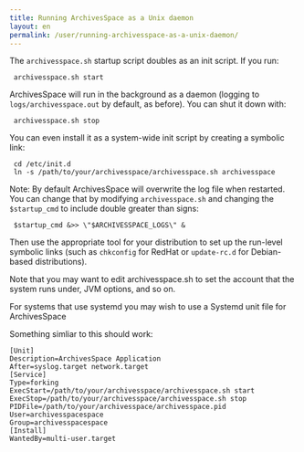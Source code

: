 ```yaml
---
title: Running ArchivesSpace as a Unix daemon
layout: en
permalink: /user/running-archivesspace-as-a-unix-daemon/
---
```

The `archivesspace.sh` startup script doubles as an init script.  If
you run:

     archivesspace.sh start

ArchivesSpace will run in the background as a daemon (logging to
`logs/archivesspace.out` by default, as before).  You can shut it down with:

     archivesspace.sh stop

You can even install it as a system-wide init script by creating a
symbolic link:

     cd /etc/init.d
     ln -s /path/to/your/archivesspace/archivesspace.sh archivesspace

Note: By default ArchivesSpace will overwrite the log file when restarted. You 
can change that by modifying `archivesspace.sh` and changing the `$startup_cmd` 
to include double greater than signs:

     $startup_cmd &>> \"$ARCHIVESSPACE_LOGS\" & 
     

Then use the appropriate tool for your distribution to set up the
run-level symbolic links (such as `chkconfig` for RedHat or
`update-rc.d` for Debian-based distributions).

Note that you may want to edit archivesspace.sh to set the account
that the system runs under, JVM options, and so on.

For systems that use systemd you may wish to use a Systemd unit file for ArchivesSpace

Something simliar to this should work:
```
[Unit]
Description=ArchivesSpace Application
After=syslog.target network.target
[Service]
Type=forking
ExecStart=/path/to/your/archivesspace/archivesspace.sh start
ExecStop=/path/to/your/archivesspace/archivesspace.sh stop
PIDFile=/path/to/your/archivesspace/archivesspace.pid
User=archivesspacespace
Group=archivesspacespace
[Install]
WantedBy=multi-user.target
```
